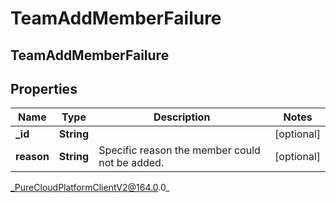 # TeamAddMemberFailure

## TeamAddMemberFailure

## Properties

|Name | Type | Description | Notes|
|------------ | ------------- | ------------- | -------------|
| **_id** | **String** |  | [optional] |
| **reason** | **String** | Specific reason the member could not be added. | [optional] |



_PureCloudPlatformClientV2@164.0.0_
